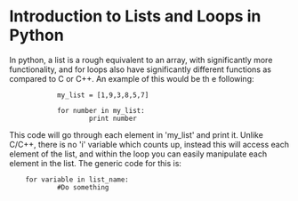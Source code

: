 # Introduction to Lists and Loops in Python

In python, a list is a rough equivalent to an array, with significantly more functionality, and for loops also have significantly different functions as compared to C or C++. An example of this would be th
e following:

                my_list = [1,9,3,8,5,7]

                for number in my_list:
                        print number

This code will go through each element in 'my_list' and print it. Unlike C/C++, there is no 'i' variable which counts up, instead this will access each element of the list, and within the loop you can easily manipulate each element in the list. The generic code for this is:

        for variable in list_name:
                #Do something

